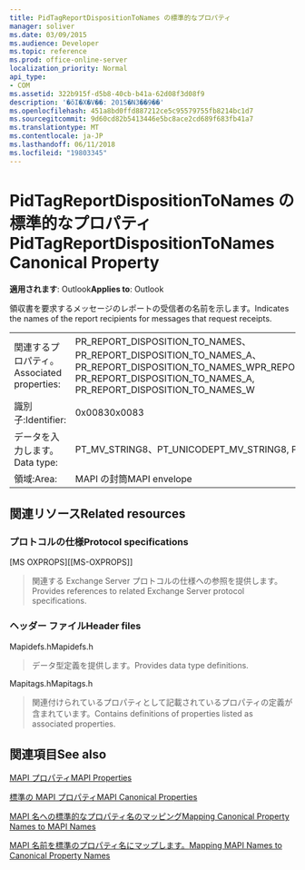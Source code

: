 ```yaml
---
title: PidTagReportDispositionToNames の標準的なプロパティ
manager: soliver
ms.date: 03/09/2015
ms.audience: Developer
ms.topic: reference
ms.prod: office-online-server
localization_priority: Normal
api_type:
- COM
ms.assetid: 322b915f-d5b8-40cb-b41a-62d08f3d08f9
description: '�ŏI�X�V��: 2015�N3��9��'
ms.openlocfilehash: 451a8bd0ffd887212ce5c95579755fb8214bc1d7
ms.sourcegitcommit: 9d60cd82b5413446e5bc8ace2cd689f683fb41a7
ms.translationtype: MT
ms.contentlocale: ja-JP
ms.lasthandoff: 06/11/2018
ms.locfileid: "19803345"
---
```

# <a name="pidtagreportdispositiontonames-canonical-property"></a><span data-ttu-id="b23d5-103">PidTagReportDispositionToNames の標準的なプロパティ</span><span class="sxs-lookup"><span data-stu-id="b23d5-103">PidTagReportDispositionToNames Canonical Property</span></span>

  
  
<span data-ttu-id="b23d5-104">**適用されます**: Outlook</span><span class="sxs-lookup"><span data-stu-id="b23d5-104">**Applies to**: Outlook</span></span> 
  
<span data-ttu-id="b23d5-105">領収書を要求するメッセージのレポートの受信者の名前を示します。</span><span class="sxs-lookup"><span data-stu-id="b23d5-105">Indicates the names of the report recipients for messages that request receipts.</span></span>
  
|||
|:-----|:-----|
|<span data-ttu-id="b23d5-106">関連するプロパティ。</span><span class="sxs-lookup"><span data-stu-id="b23d5-106">Associated properties:</span></span>  <br/> |<span data-ttu-id="b23d5-107">PR_REPORT_DISPOSITION_TO_NAMES、PR_REPORT_DISPOSITION_TO_NAMES_A、PR_REPORT_DISPOSITION_TO_NAMES_W</span><span class="sxs-lookup"><span data-stu-id="b23d5-107">PR_REPORT_DISPOSITION_TO_NAMES, PR_REPORT_DISPOSITION_TO_NAMES_A, PR_REPORT_DISPOSITION_TO_NAMES_W</span></span>  <br/> |
|<span data-ttu-id="b23d5-108">識別子:</span><span class="sxs-lookup"><span data-stu-id="b23d5-108">Identifier:</span></span>  <br/> |<span data-ttu-id="b23d5-109">0x0083</span><span class="sxs-lookup"><span data-stu-id="b23d5-109">0x0083</span></span>  <br/> |
|<span data-ttu-id="b23d5-110">データを入力します。</span><span class="sxs-lookup"><span data-stu-id="b23d5-110">Data type:</span></span>  <br/> |<span data-ttu-id="b23d5-111">PT_MV_STRING8、PT_UNICODE</span><span class="sxs-lookup"><span data-stu-id="b23d5-111">PT_MV_STRING8, PT_UNICODE</span></span>  <br/> |
|<span data-ttu-id="b23d5-112">領域:</span><span class="sxs-lookup"><span data-stu-id="b23d5-112">Area:</span></span>  <br/> |<span data-ttu-id="b23d5-113">MAPI の封筒</span><span class="sxs-lookup"><span data-stu-id="b23d5-113">MAPI envelope</span></span>  <br/> |
   
## <a name="related-resources"></a><span data-ttu-id="b23d5-114">関連リソース</span><span class="sxs-lookup"><span data-stu-id="b23d5-114">Related resources</span></span>

### <a name="protocol-specifications"></a><span data-ttu-id="b23d5-115">プロトコルの仕様</span><span class="sxs-lookup"><span data-stu-id="b23d5-115">Protocol specifications</span></span>

<span data-ttu-id="b23d5-116">[MS OXPROPS]</span><span class="sxs-lookup"><span data-stu-id="b23d5-116">[[MS-OXPROPS]]</span></span> 
  
> <span data-ttu-id="b23d5-117">関連する Exchange Server プロトコルの仕様への参照を提供します。</span><span class="sxs-lookup"><span data-stu-id="b23d5-117">Provides references to related Exchange Server protocol specifications.</span></span>
    
### <a name="header-files"></a><span data-ttu-id="b23d5-118">ヘッダー ファイル</span><span class="sxs-lookup"><span data-stu-id="b23d5-118">Header files</span></span>

<span data-ttu-id="b23d5-119">Mapidefs.h</span><span class="sxs-lookup"><span data-stu-id="b23d5-119">Mapidefs.h</span></span>
  
> <span data-ttu-id="b23d5-120">データ型定義を提供します。</span><span class="sxs-lookup"><span data-stu-id="b23d5-120">Provides data type definitions.</span></span>
    
<span data-ttu-id="b23d5-121">Mapitags.h</span><span class="sxs-lookup"><span data-stu-id="b23d5-121">Mapitags.h</span></span>
  
> <span data-ttu-id="b23d5-122">関連付けられているプロパティとして記載されているプロパティの定義が含まれています。</span><span class="sxs-lookup"><span data-stu-id="b23d5-122">Contains definitions of properties listed as associated properties.</span></span>
    
## <a name="see-also"></a><span data-ttu-id="b23d5-123">関連項目</span><span class="sxs-lookup"><span data-stu-id="b23d5-123">See also</span></span>



[<span data-ttu-id="b23d5-124">MAPI プロパティ</span><span class="sxs-lookup"><span data-stu-id="b23d5-124">MAPI Properties</span></span>](mapi-properties.md)
  
[<span data-ttu-id="b23d5-125">標準の MAPI プロパティ</span><span class="sxs-lookup"><span data-stu-id="b23d5-125">MAPI Canonical Properties</span></span>](mapi-canonical-properties.md)
  
[<span data-ttu-id="b23d5-126">MAPI 名への標準的なプロパティ名のマッピング</span><span class="sxs-lookup"><span data-stu-id="b23d5-126">Mapping Canonical Property Names to MAPI Names</span></span>](mapping-canonical-property-names-to-mapi-names.md)
  
[<span data-ttu-id="b23d5-127">MAPI 名前を標準のプロパティ名にマップします。</span><span class="sxs-lookup"><span data-stu-id="b23d5-127">Mapping MAPI Names to Canonical Property Names</span></span>](mapping-mapi-names-to-canonical-property-names.md)

